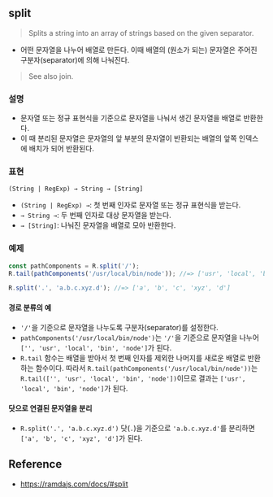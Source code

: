 ## split
> Splits a string into an array of strings based on the given separator.
- 어떤 문자열을 나누어 배열로 만든다. 이때 배열의 (원소가 되는) 문자열은 주어진 구분자(separator)에 의해 나눠진다.

> See also join.

### 설명
- 문자열 또는 정규 표현식을 기준으로 문자열을 나눠서 생긴 문자열을 배열로 반환한다.
- 이 때 분리된 문자열은 문자열의 앞 부분의 문자열이 반환되는 배열의 앞쪽 인덱스에 배치가 되어 반환된다.

### 표현
```
(String | RegExp) → String → [String]
```
- `(String | RegExp) →`: 첫 번째 인자로 문자열 또는 정규 표현식을 받는다.
- `→ String →`: 두 번째 인자로 대상 문자열을 받는다.
- `→ [String]`: 나눠진 문자열을 배열로 모아 반환한다.

### 예제
```js
const pathComponents = R.split('/');
R.tail(pathComponents('/usr/local/bin/node')); //=> ['usr', 'local', 'bin', 'node']

R.split('.', 'a.b.c.xyz.d'); //=> ['a', 'b', 'c', 'xyz', 'd']
```
#### 경로 분류의 예
- `'/'`을 기준으로 문자열을 나누도록 구분자(separator)를 설정한다.
- `pathComponents('/usr/local/bin/node')`는 `'/'`을 기준으로 문자열을 나누어 `['', 'usr', 'local', 'bin', 'node']`가 된다.
- `R.tail` 함수는 배열을 받아서 첫 번째 인자를 제외한 나머지를 새로운 배열로 반환하는 함수이다. 따라서 `R.tail(pathComponents('/usr/local/bin/node'))`는 `R.tail(['', 'usr', 'local', 'bin', 'node'])`이므로 결과는 `['usr', 'local', 'bin', 'node']`가 된다.

#### 닷으로 연결된 문자열을 분리
- `R.split('.', 'a.b.c.xyz.d')` 닷(`.`)을 기준으로 `'a.b.c.xyz.d'`를 분리하면 `['a', 'b', 'c', 'xyz', 'd']`가 된다.

## Reference
- https://ramdajs.com/docs/#split

